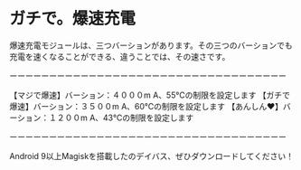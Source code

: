 # ガチで。爆速充電
爆速充電モジュールは、三つバーションがあります。その三つのバーションでも充電を速くなることができる、違うことでは、その速さです。

ーーーーーーーーーーーーーーーーーーーーーーーーーーーーーーーーーーー

【マジで爆速】バーション：４０００m A、55℃の制限を設定します
【ガチで爆速】バーション：３５００m A、60℃の制限を設定します
【あんしん❤️】バーション：１２００m A、43℃の制限を設定します

ーーーーーーーーーーーーーーーーーーーーーーーーーーーーーーーーーーー


Android 9以上Magiskを搭載したのデイバス、ぜひダウンロードしてください！
